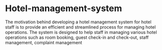 # Hotel-management-system
The motivation behind developing a hotel management system for hotel staff is to provide an efficient and streamlined process for managing hotel operations. The system is designed to help staff in managing various hotel operations such as room booking, guest check-in and check-out, staff management, complaint management
